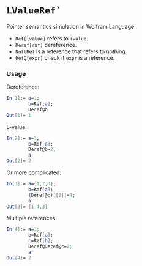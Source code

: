 # ``LValueRef` ``

Pointer semantics simulation in Wolfram Language.

* `Ref[lvalue]` refers to `lvalue`.
* `Deref[ref]` dereference.
* `NullRef` is a reference that refers to nothing.
* `RefQ[expr]` check if `expr` is a reference.

### Usage

Dereference:

```mathematica
In[1]:= a=1;
        b=Ref[a];
        Deref@b
Out[1]= 1
```

L-value:

```mathematica
In[2]:= a=1;
        b=Ref[a];
        Deref@b=2;
        a
Out[2]= 2
```

Or more complicated:

```mathematica
In[3]:= a={1,2,3};
        b=Ref[a];
        (Deref@b)[[2]]=4;
        a
Out[3]= {1,4,3}
```

Multiple references:

```mathematica
In[4]:= a=1;
        b=Ref[a];
        c=Ref[b];
        Deref@Deref@c=2;
        a
Out[4]= 2
```
